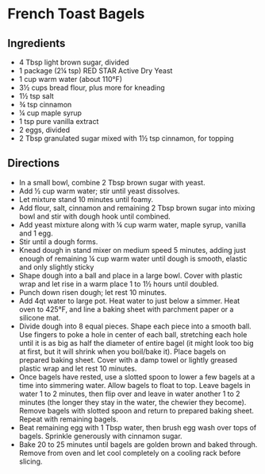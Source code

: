 # French Toast Bagels
## Ingredients
- 4 Tbsp light brown sugar, divided
- 1 package (2¼ tsp) RED STAR Active Dry Yeast
- 1 cup warm water (about 110°F)
- 3½ cups bread flour, plus more for kneading
- 1½ tsp salt
- ¾ tsp cinnamon
- ¼ cup maple syrup
- 1 tsp pure vanilla extract
- 2 eggs, divided
- 2 Tbsp granulated sugar mixed with 1½ tsp cinnamon, for topping
## Directions
- In a small bowl, combine 2 Tbsp brown sugar with yeast.
- Add ½ cup warm water; stir until yeast dissolves.
- Let mixture stand 10 minutes until foamy.
- Add flour, salt, cinnamon and remaining 2 Tbsp brown sugar into mixing bowl and stir with dough hook until combined.
- Add yeast mixture along with ¼ cup warm water, maple syrup, vanilla and 1 egg.
- Stir until a dough forms.
- Knead dough in stand mixer on medium speed 5 minutes, adding just enough of remaining ¼ cup warm water until dough is smooth, elastic and only slightly sticky
- Shape dough into a ball and place in a large bowl. Cover with plastic wrap and let rise in a warm place 1 to 1½ hours until doubled.
- Punch down risen dough; let rest 10 minutes.
- Add 4qt water to large pot. Heat water to just below a simmer. Heat oven to 425°F, and line a baking sheet with parchment paper or a silicone mat.
- Divide dough into 8 equal pieces. Shape each piece into a smooth ball. Use fingers to poke a hole in center of each ball, stretching each hole until it is as big as half the diameter of entire bagel (it might look too big at first, but it will shrink when you boil/bake it). Place bagels on prepared baking sheet. Cover with a damp towel or lightly greased plastic wrap and let rest 10 minutes.
- Once bagels have rested, use a slotted spoon to lower a few bagels at a time into simmering water. Allow bagels to float to top. Leave bagels in water 1 to 2 minutes, then flip over and leave in water another 1 to 2 minutes (the longer they stay in the water, the chewier they become). Remove bagels with slotted spoon and return to prepared baking sheet. Repeat with remaining bagels.
- Beat remaining egg with 1 Tbsp water, then brush egg wash over tops of bagels. Sprinkle generously with cinnamon sugar.
- Bake 20 to 25 minutes until bagels are golden brown and baked through. Remove from oven and let cool completely on a cooling rack before slicing.

